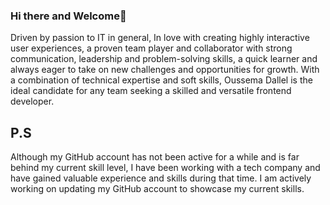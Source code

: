 ### Hi there and Welcome👋

Driven by passion to IT in general, In love with creating highly interactive user experiences, a proven team player and collaborator with strong communication, leadership and problem-solving skills, a quick learner and always eager to take on new challenges and opportunities for growth. With a combination of technical expertise and soft skills, Oussema Dallel is the ideal candidate for any team seeking a skilled and versatile frontend developer.

## P.S

Although my GitHub account has not been active for a while and is far behind my current skill level, I have been working with a tech company and have gained valuable experience and skills during that time. I am actively working on updating my GitHub account to showcase my current skills.

<!--
**Oussema-Dallel/Oussema-Dallel** is a ✨ _special_ ✨ repository because its `README.md` (this file) appears on your GitHub profile.

Here are some ideas to get you started:

- 🔭 I’m currently working on ...
- 🌱 I’m currently learning ...
- 👯 I’m looking to collaborate on ...
- 🤔 I’m looking for help with ...
- 💬 Ask me about ...
- 📫 How to reach me: ...
- 😄 Pronouns: ...
- ⚡ Fun fact: ...
-->
